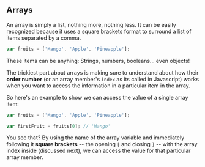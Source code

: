 ## Arrays
An array is simply a list, nothing more, nothing less. It can be easily recognized because it uses a square brackets format to surround a list of items separated by a comma.

~~~js
var fruits = ['Mango', 'Apple', 'Pineapple'];
~~~

These items can be anyhing: Strings, numbers, booleans... even objects!

The trickiest part about arrays is making sure to understand about how their **order number** (or an array member's `index` as its called in Javascript) works when you want to access the information in a particular item in the array.

So here's an example to show we can access the value of a single array item:

~~~js
var fruits = ['Mango', 'Apple', 'Pineapple'];

var firstFruit = fruits[0]; // 'Mango'
~~~


You see that? By using the name of the array variable and immediately following it **square brackets** -- the opening `[` and closing `]` -- with the array index inside (discussed next), we can access the value for that particular array member.
